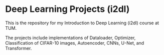 # Deep Learning Projects (i2dl)


This is the repository for my Introduction to Deep Learning (i2dl) course at TUM.

The projects include implementations of Dataloader, Optimizer, Classification of CIFAR-10 images, Autoencoder, CNNs, U-Net, and Transformer.


